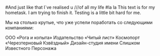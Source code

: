 #And just like that I`ve realised u ///of all my life
#la la
This text is for my hometask.
I am trying to finish it.
Testing is a little bit hard for me.

Мы на столько крутые, что уже успели поработать со следующими компаниями:

ООО «Рога и копыта»
Издательство «Читый лист»
Космопорт «Черезтерновый Кзвёздный»
Дизайн-студия имени Слишком Известного Персонажа

